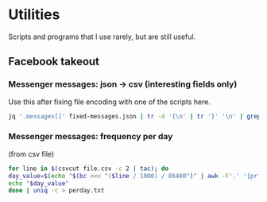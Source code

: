 # Utilities

Scripts and programs that I use rarely, but are still useful.

## Facebook takeout

### Messenger messages: json -> csv (interesting fields only)

Use this after fixing file encoding with one of the scripts here.

```sh
jq '.messages[]' fixed-messages.json | tr -d '{\n' | tr '}' '\n' | grep ' *"sender_name"' | sed 's/"[^"]*": //g' | sed 's/\[          //'
```

### Messenger messages: frequency per day
(from csv file)

```sh
for line in $(csvcut file.csv -c 2 | tac); do  
day_value=$(echo "$(bc <<< "($line / 1000) / 86400")" | awk -F'.' '{print $1}')
echo "$day_value"
done | uniq -c > perday.txt
```
